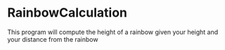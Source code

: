 # RainbowCalculation
This program will compute the height of a rainbow given your height and your distance from the rainbow
